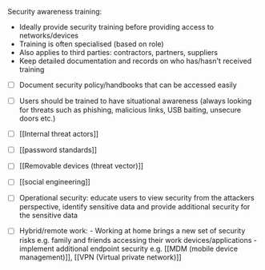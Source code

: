 Security awareness training:
- Ideally provide security training before providing access to networks/devices
- Training is often specialised (based on role)
- Also applies to third parties: contractors, partners, suppliers 
- Keep detailed documentation and records on who has/hasn't received training

- [ ] Document security policy/handbooks that can be accessed easily 
- [ ] Users should be trained to have situational awareness (always looking for threats such as phishing, malicious links, USB baiting, unsecure doors etc.)
- [ ] [[Internal threat actors]]
- [ ] [[password standards]]
- [ ] [[Removable devices (threat vector)]]
- [ ] [[social engineering]]
- [ ] Operational security: educate users to view security from the attackers perspective, identify sensitive data and provide additional security for the sensitive data
- [ ] Hybrid/remote work: 
      - Working at home brings a new set of security risks e.g. family and friends accessing their work devices/applications
      - implement additional endpoint security e.g. [[MDM (mobile device management)]], [[VPN (Virtual private network)]]


